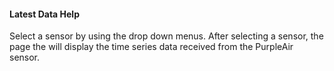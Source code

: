 #### Latest Data Help

Select a sensor by using the drop down menus. 
After selecting a sensor, the page the will display the time series data 
received from the PurpleAir sensor.